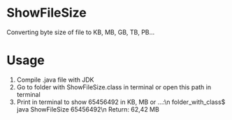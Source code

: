 # ShowFileSize
Converting byte size of file to KB, MB, GB, TB, PB...
# Usage
1. Compile .java file with JDK
2. Go to folder with ShowFileSize.class in terminal or open this path in terminal
3. Print in terminal to show 65456492 in KB, MB or ...:\n
folder_with_class$ java ShowFileSize 65456492\n
  Return: 62,42 MB
